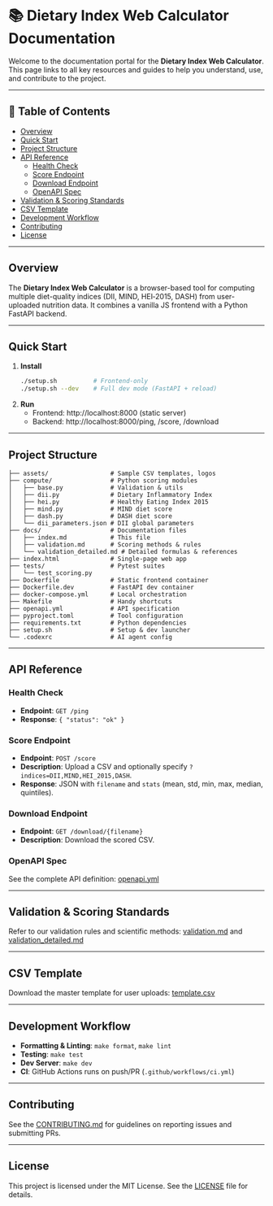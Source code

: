 # 📚 Dietary Index Web Calculator Documentation

Welcome to the documentation portal for the **Dietary Index Web Calculator**. This page links to all key resources and guides to help you understand, use, and contribute to the project.

---

## 📖 Table of Contents

- [Overview](#overview)
- [Quick Start](#quick-start)
- [Project Structure](#project-structure)
- [API Reference](#api-reference)
  - [Health Check](#health-check)
  - [Score Endpoint](#score-endpoint)
  - [Download Endpoint](#download-endpoint)
  - [OpenAPI Spec](#openapi-spec)
- [Validation & Scoring Standards](#validation--scoring-standards)
- [CSV Template](#csv-template)
- [Development Workflow](#development-workflow)
- [Contributing](#contributing)
- [License](#license)

---

## Overview

The **Dietary Index Web Calculator** is a browser-based tool for computing multiple diet-quality indices (DII, MIND, HEI‑2015, DASH) from user-uploaded nutrition data. It combines a vanilla JS frontend with a Python FastAPI backend.

---

## Quick Start

1. **Install**
   ```bash
   ./setup.sh          # Frontend-only
   ./setup.sh --dev    # Full dev mode (FastAPI + reload)
   ```
2. **Run**
   - Frontend: http://localhost:8000 (static server)
   - Backend:  http://localhost:8000/ping, /score, /download

---

## Project Structure

```
├── assets/                 # Sample CSV templates, logos
├── compute/                # Python scoring modules
│   ├── base.py             # Validation & utils
│   ├── dii.py              # Dietary Inflammatory Index
│   ├── hei.py              # Healthy Eating Index 2015
│   ├── mind.py             # MIND diet score
│   ├── dash.py             # DASH diet score
│   └── dii_parameters.json # DII global parameters
├── docs/                   # Documentation files
│   ├── index.md            # This file
│   ├── validation.md       # Scoring methods & rules
│   └── validation_detailed.md # Detailed formulas & references
├── index.html              # Single-page web app
├── tests/                  # Pytest suites
│   └── test_scoring.py
├── Dockerfile              # Static frontend container
├── Dockerfile.dev          # FastAPI dev container
├── docker-compose.yml      # Local orchestration
├── Makefile                # Handy shortcuts
├── openapi.yml             # API specification
├── pyproject.toml          # Tool configuration
├── requirements.txt        # Python dependencies
├── setup.sh                # Setup & dev launcher
└── .codexrc                # AI agent config
```

---

## API Reference

### Health Check

- **Endpoint**: `GET /ping`
- **Response**: `{ "status": "ok" }`

### Score Endpoint

- **Endpoint**: `POST /score`
- **Description**: Upload a CSV and optionally specify `?indices=DII,MIND,HEI_2015,DASH`.
- **Response**: JSON with `filename` and `stats` (mean, std, min, max, median, quintiles).

### Download Endpoint

- **Endpoint**: `GET /download/{filename}`
- **Description**: Download the scored CSV.

### OpenAPI Spec

See the complete API definition: [openapi.yml](../openapi.yml)

---

## Validation & Scoring Standards

Refer to our validation rules and scientific methods: [validation.md](validation.md) and [validation_detailed.md](validation_detailed.md)

---

## CSV Template

Download the master template for user uploads: [template.csv](../assets/template.csv)

---

## Development Workflow

- **Formatting & Linting**: `make format`, `make lint`
- **Testing**: `make test`
- **Dev Server**: `make dev`
- **CI**: GitHub Actions runs on push/PR (`.github/workflows/ci.yml`)

---

## Contributing

See the [CONTRIBUTING.md](../CONTRIBUTING.md) for guidelines on reporting issues and submitting PRs.

---

## License

This project is licensed under the MIT License. See the [LICENSE](../LICENSE) file for details.
